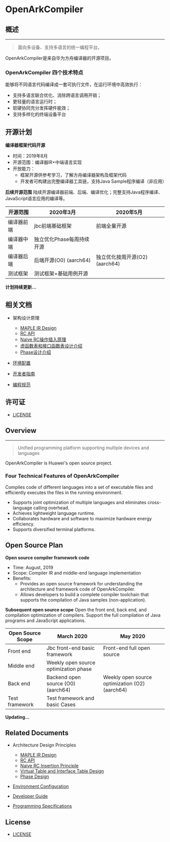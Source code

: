 # OpenArkCompiler

## 概述
-----------------
> 面向多设备、支持多语言的统一编程平台。

OpenArkCompiler是来自华为方舟编译器的开源项目。

### OpenArkCompiler 四个技术特点 ###

能够将不同语言代码编译成一套可执行文件，在运行环境中高效执行：
- 支持多语言联合优化、消除跨语言调用开销；
- 更轻量的语言运行时；
- 软硬协同充分发挥硬件能效；
- 支持多样化的终端设备平台

## 开源计划
**编译器框架代码开源**
- 时间：2019年8月
- 开源范围：编译器IR+中端语言实现
- 开放能力：
   - 框架开源供参考学习，了解方舟编译器架构及框架代码
   - 开发者可构建出完整编译器工具链，支持Java Sample程序编译（非应用）

**后续开源范围**
陆续开源编译器前端、后端、编译优化；完整支持Java程序编译、JavaScript语言应用的编译等。

|开源范围          |2020年3月       |2020年5月             |
| ------------ | -------------------|--------------------- |
|编译器前端    |jbc前端基础框架     |前端全量开源          |
|编译器中端    |独立优化Phase每周持续开源                  ||
|编译器后端    |后端开源(O0) (aarch64)|独立优化按周开源(O2) (aarch64)|
|测试框架      |测试框架+基础用例开源| |

**计划持续更新...**

## 相关文档

- 架构设计原理
   - [MAPLE IR Design](doc/en/MapleIRDesign.md)
   - [RC API](doc/cn/RC_API.md)
   - [Naive RC操作插入原理](doc/cn/Naive_RC_Insertion_Description.md)
   - [虚函数表和接口函数表设计介绍](doc/cn/Vtable_Itable_Description.md)
   - [Phase设计介绍](doc/cn/Compiler_Phase_Description.md)

- [环境配置](doc/cn/Development_Preparation.md)

- [开发者指南](doc/cn/Developer_Guide.md)

- [编程规范](doc/cn/Programming_Specifications.md)



## 许可证
- [LICENSE](license/LICENSE)



## Overview
-----------------
> Unified programming platform supporting multiple devices and languages

OpenArkCompiler is Huawei's open source project.

### Four Technical Features of OpenArkCompiler ###

Compiles code of different languages into a set of executable files and efficiently executes the files in the running environment.
- Supports joint optimization of multiple languages and eliminates cross-language calling overhead.
- Achieves lightweight language runtime.
- Collaborates hardware and software to maximize hardware energy efficiency.
- Supports diversified terminal platforms.

## Open Source Plan
**Open source compiler framework code**
- Time: August, 2019
- Scope: Compiler IR and middle-end language implementation
- Benefits:
   - Provides an open source framework for understanding the architecture and framework code of OpenArkCompiler.
   - Allows developers to build a complete compiler toolchain that supports the compilation of Java samples (non-application).

**Subsequent open source scope**
Open the front end, back end, and compilation optimization of compilers. Support the full compilation of Java programs and JavaScript applications.

|Open Source Scope|March 2020 |May 2020 |
| ------------ | -------------------|--------------------- |
|Front end| Jbc front-end basic framework | Front-end full open source |
|Middle end |Weekly open source optimization phase |       |
|Back end |Backend open source (O0) (aarch64)|Weekly open source optimization (O2) (aarch64)|
|Test framework|Test framework and basic Cases|     |

**Updating...**

## Related Documents

- Architecture Design Principles
   - [MAPLE IR Design](doc/en/MapleIRDesign.md)
   - [RC API](doc/en/RC_API.md)
   - [Naive RC Insertion Principle](doc/en/Naive_RC_Insertion_Description.md)
   - [Virtual Table and Interface Table Design](doc/en/Vtable_Itable_Description.md)
   - [Phase Design](doc/en/Compiler_Phase_Description.md)


- [Environment Configuration](doc/en/Development_Preparation.md)

- [Developer Guide](doc/en/Developer_Guide.md)

- [Programming Specifications](doc/en/Programming_Specifications.md)



## License
- [LICENSE](license/LICENSE)

